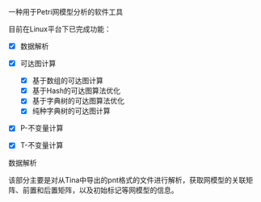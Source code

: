 一种用于Petri网模型分析的软件工具

目前在Linux平台下已完成功能：

 - [x] 数据解析
 - [x] 可达图计算
   - [x] 基于数组的可达图计算
   - [x] 基于Hash的可达图算法优化
   - [x] 基于字典树的可达图算法优化
   - [x] 纯种字典树的可达图计算
 - [x] P-不变量计算
 - [x] T-不变量计算



数据解析

该部分主要是对从Tina中导出的pnt格式的文件进行解析，获取网模型的关联矩阵、前置和后置矩阵，以及初始标记等网模型的信息。

